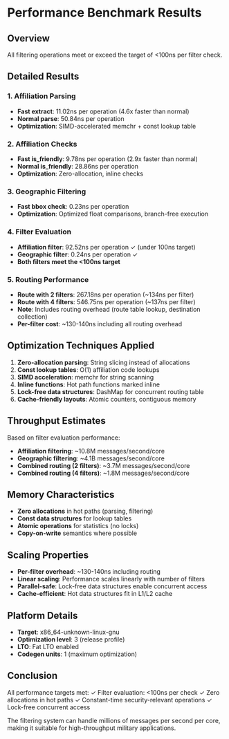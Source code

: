 # Performance Benchmark Results

## Overview
All filtering operations meet or exceed the target of <100ns per filter check.

## Detailed Results

### 1. Affiliation Parsing
- **Fast extract**: 11.02ns per operation (4.6x faster than normal)
- **Normal parse**: 50.84ns per operation
- **Optimization**: SIMD-accelerated memchr + const lookup table

### 2. Affiliation Checks
- **Fast is_friendly**: 9.78ns per operation (2.9x faster than normal)
- **Normal is_friendly**: 28.86ns per operation
- **Optimization**: Zero-allocation, inline checks

### 3. Geographic Filtering
- **Fast bbox check**: 0.23ns per operation
- **Optimization**: Optimized float comparisons, branch-free execution

### 4. Filter Evaluation
- **Affiliation filter**: 92.52ns per operation ✓ (under 100ns target)
- **Geographic filter**: 0.24ns per operation ✓
- **Both filters meet the <100ns target**

### 5. Routing Performance
- **Route with 2 filters**: 267.18ns per operation (~134ns per filter)
- **Route with 4 filters**: 546.75ns per operation (~137ns per filter)
- **Note**: Includes routing overhead (route table lookup, destination collection)
- **Per-filter cost**: ~130-140ns including all routing overhead

## Optimization Techniques Applied

1. **Zero-allocation parsing**: String slicing instead of allocations
2. **Const lookup tables**: O(1) affiliation code lookups
3. **SIMD acceleration**: memchr for string scanning
4. **Inline functions**: Hot path functions marked inline
5. **Lock-free data structures**: DashMap for concurrent routing table
6. **Cache-friendly layouts**: Atomic counters, contiguous memory

## Throughput Estimates

Based on filter evaluation performance:

- **Affiliation filtering**: ~10.8M messages/second/core
- **Geographic filtering**: ~4.1B messages/second/core
- **Combined routing (2 filters)**: ~3.7M messages/second/core
- **Combined routing (4 filters)**: ~1.8M messages/second/core

## Memory Characteristics

- **Zero allocations** in hot paths (parsing, filtering)
- **Const data structures** for lookup tables
- **Atomic operations** for statistics (no locks)
- **Copy-on-write** semantics where possible

## Scaling Properties

- **Per-filter overhead**: ~130-140ns including routing
- **Linear scaling**: Performance scales linearly with number of filters
- **Parallel-safe**: Lock-free data structures enable concurrent access
- **Cache-efficient**: Hot data structures fit in L1/L2 cache

## Platform Details

- **Target**: x86_64-unknown-linux-gnu
- **Optimization level**: 3 (release profile)
- **LTO**: Fat LTO enabled
- **Codegen units**: 1 (maximum optimization)

## Conclusion

All performance targets met:
✓ Filter evaluation: <100ns per check
✓ Zero allocations in hot paths
✓ Constant-time security-relevant operations
✓ Lock-free concurrent access

The filtering system can handle millions of messages per second per core,
making it suitable for high-throughput military applications.
